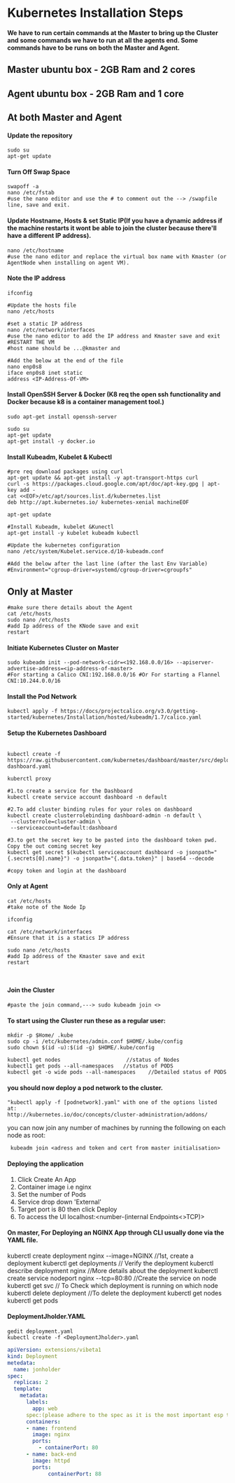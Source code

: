 # Kubernetes Installation Steps


#### We have to run certain commands at the Master to bring up the Cluster and some commands we have to run at all the agents end. Some commands have to be runs on both the Master and Agent.
## Master ubuntu box - 2GB Ram and 2 cores
## Agent ubuntu box - 2GB Ram and 1 core

## At both Master and Agent

#### Update the repository
```ubuntu
sudo su
apt-get update
```
#### Turn Off Swap Space
```ubuntu
swapoff -a
nano /etc/fstab
#use the nano editor and use the # to comment out the --> /swapfile line, save and exit.
```
#### Update Hostname, Hosts & set Static IP(If you have a dynamic address if the machine restarts it wont be able to join the cluster because there'll have a different IP address).
```ubuntu
nano /etc/hostname
#use the nano editor and replace the virtual box name with Kmaster (or AgentNode when installing on agent VM).
```
#### Note the IP address
```ubuntu
ifconfig
```
```ubuntu
#Update the hosts file
nano /etc/hosts

#set a static IP address
nano /etc/network/interfaces
#use the nano editor to add the IP address and Kmaster save and exit
#RESTART THE VM
#host name should be ...@kmaster and

#Add the below at the end of the file
nano enp0s8
iface enp0s8 inet static
address <IP-Address-Of-VM>

```
#### Install OpenSSH Server & Docker (K8 req the open ssh functionality and Docker because k8 is a container management tool.)
```ubuntu
sudo apt-get install openssh-server

sudo su
apt-get update
apt-get install -y docker.io
```
#### Install Kubeadm, Kubelet & Kubectl
```ubuntu
#pre req download packages using curl
apt-get update && apt-get install -y apt-transport-https curl
curl -s https://packages.cloud.google.com/apt/doc/apt-key.gpg | apt-key add -
cat <<EOF>/etc/apt/sources.list.d/kubernetes.list
deb http://apt.kubernetes.io/ kubernetes-xenial machineEOF

apt-get update

#Install Kubeadm, kubelet &Kunectl
apt-get install -y kubelet kubeadm kubectl

#Update the kubernetes configuration
nano /etc/system/Kubelet.service.d/10-kubeadm.conf

#Add the below after the last line (after the last Env Variable)
#Environment="cgroup-driver=systemd/cgroup-driver=cgroupfs"
```


## Only at Master
```ubuntu
#make sure there details about the Agent
cat /etc/hosts
sudo nano /etc/hosts
#add Ip address of the KNode save and exit
restart
```


#### Initiate Kubernetes Cluster on Master
```ubuntu
sudo kubeadm init --pod-network-cidr=<192.168.0.0/16> --apiserver-advertise-address=<ip-address-of-master>
#For starting a Calico CNI:192.168.0.0/16 #Or For starting a Flannel CNI:10.244.0.0/16
```
#### Install the Pod Network
```ubuntu
kubectl apply -f https://docs/projectcalico.org/v3.0/getting-started/kubernetes/Installation/hosted/kubeadm/1.7/calico.yaml
```
#### Setup the Kubernetes Dashboard
```ubuntu

kubectl create -f https://raw.githubusercontent.com/kubernetes/dashboard/master/src/deploy/recommended/kubernetes-dashboard.yaml

kuberctl proxy

#1.to create a service for the Dashboard
kubectl create service account dashboard -n default

#2.To add cluster binding rules for your roles on dashboard
kubectl create clusterrolebinding dashboard-admin -n default \
 --clusterrole=cluster-admin \
 --serviceaccount=default:dashboard

#3.to get the secret key to be pasted into the dashboard token pwd. Copy the out coming secret key
kubectl get secret $(kubectl serviceaccount dashboard -o jsonpath="{.secrets[0].name}") -o jsonpath="{.data.token}" | base64 --decode

#copy token and login at the dashboard
```
#### Only at Agent
```ubuntu
cat /etc/hosts
#take note of the Node Ip

ifconfig

cat /etc/network/interfaces
#Ensure that it is a statics IP address

sudo nano /etc/hosts
#add Ip address of the Kmaster save and exit
restart



```
#### Join the Cluster
```ubuntu
#paste the join command,---> sudo kubeadm join <>
```

#### To start using the Cluster run these as a regular user:
```ubuntu
mkdir -p $Home/ .kube
sudo cp -i /etc/kubernetes/admin.conf $HOME/.kube/config
sudo chown $(id -u):$(id -g) $HOME/.kube/config

kubectl get nodes                     //status of Nodes
kubectl1 get pods --all-namespaces   //status of PODS  
kubectl get -o wide pods --all-namespaces    //Detailed status of PODS
```
#### you should now deploy a pod network to the cluster.
```ubuntu
"kubectl apply -f [podnetwork].yaml" with one of the options listed at:
http://kubernetes.io/doc/concepts/cluster-administration/addons/
```
you can now join any number of machines by running the following on each node as
root:

     kubeadm join <adress and token and cert from master initialisation>

#### Deploying the application
1. Click Create An App
2. Container image i.e nginx
3. Set the number of Pods
4. Service drop down 'External'
5. Target port is 80 then click Deploy
6. To access the UI localhost:<number-(internal Endpoints<>TCP)>

#### On master, For Deploying an NGINX App through CLI usually done via the YAML file.

kuberctl create deployment nginx --image=NGINX              //1st, create a deployment
kuberctl get deployments                                    // Verify the deployment
kuberctl describe deployment nginx                          //More details about the deployment
kuberctl create service nodeport nginx --tcp=80:80          //Create the service on node
kuberctl get svc                                // To Check which deployment is running on which node
kuberctl delete deployment <name>             //To delete the deployment
kuberctl get nodes
kuberctl  get pods


#### DeploymentJholder.YAML
```ubuntu
gedit deployment.yaml
kubectl create -f <DeploymentJholder>.yaml
```
```.yaml
apiVersion: extensions/vibeta1
kind: Deployment
metedata:
  name: jonholder
spec:
  replicas: 2
  template:
    metadata:
      labels:
        app: web
      spec:(please adhere to the spec as it is the most important esp the indentation)
      containers:
      - name: frontend
        image: nginx
        ports:
          - containerPort: 80
      - name: back-end
        image: httpd
        ports:
             containerPort: 88

```
